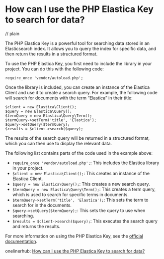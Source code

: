 # How can I use the PHP Elastica Key to search for data?
// plain

The PHP Elastica Key is a powerful tool for searching data stored in an Elasticsearch index. It allows you to query the index for specific data, and then return the results in a structured format.

To use the PHP Elastica Key, you first need to include the library in your project. You can do this with the following code:
```
require_once 'vendor/autoload.php';
```

Once the library is included, you can create an instance of the Elastica Client and use it to create a search query. For example, the following code will search for documents with the term “Elastica” in their title:
```
$client = new Elastica\Client();
$query = new Elastica\Query();
$termQuery = new Elastica\Query\Term();
$termQuery->setTerm('title', 'Elastica');
$query->setQuery($termQuery);
$results = $client->search($query);
```

The results of the search query will be returned in a structured format, which you can then use to display the relevant data.

The following list contains parts of the code used in the example above:

- `require_once 'vendor/autoload.php';`: This includes the Elastica library in your project.
- `$client = new Elastica\Client();`: This creates an instance of the Elastica Client.
- `$query = new Elastica\Query();`: This creates a new search query.
- `$termQuery = new Elastica\Query\Term();`: This creates a term query, which is used to search for specific terms in documents.
- `$termQuery->setTerm('title', 'Elastica');`: This sets the term to search for in the documents.
- `$query->setQuery($termQuery);`: This sets the query to use when searching.
- `$results = $client->search($query);`: This executes the search query and returns the results.

For more information on using the PHP Elastica Key, see the [official documentation](https://www.elastic.co/guide/en/elasticsearch/client/php-api/current/index.html).

onelinerhub: [How can I use the PHP Elastica Key to search for data?](https://onelinerhub.com/php-elastica/how-can-i-use-the-php-elastica-key-to-search-for-data)